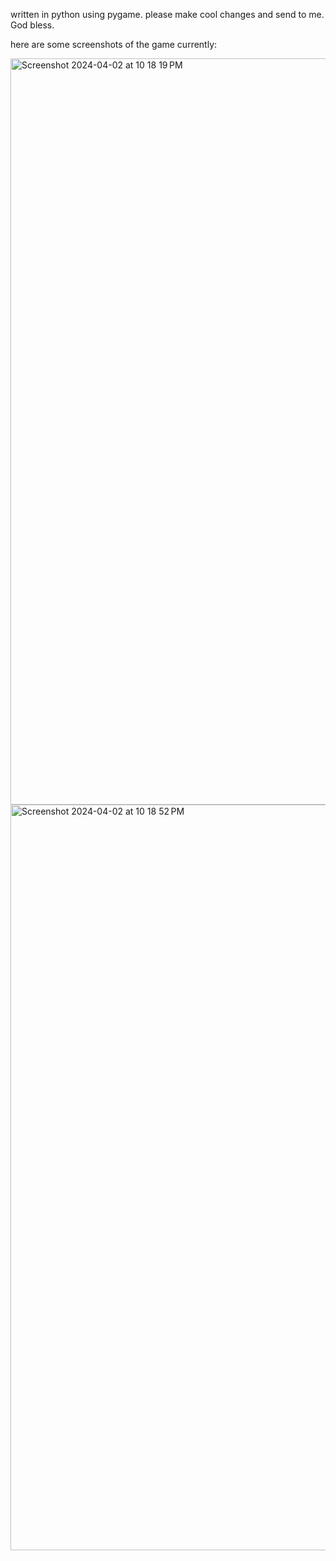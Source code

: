 written in python using pygame. please make cool changes and send to me. God bless.

here are some screenshots of the game currently:

<img width="1194" alt="Screenshot 2024-04-02 at 10 18 19 PM" src="https://github.com/xanperna/snake-game/assets/164621140/414b61b7-28ca-49e8-abe4-e0a725760e10">
<img width="1193" alt="Screenshot 2024-04-02 at 10 18 52 PM" src="https://github.com/xanperna/snake-game/assets/164621140/c3bd2be1-b5dc-43d5-9924-b504f964b817">
